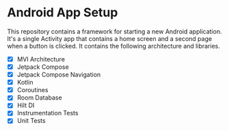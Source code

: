 # Android App Setup
This repository contains a framework for starting a new Android application. It's a single Activity
app that contains a home screen and a second page when a button is clicked. It contains the following
architecture and libraries.

- [x] MVI Architecture
- [x] Jetpack Compose
- [x] Jetpack Compose Navigation
- [x] Kotlin
- [x] Coroutines
- [x] Room Database
- [x] Hilt DI
- [x] Instrumentation Tests
- [x] Unit Tests